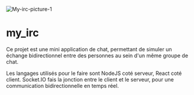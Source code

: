 ![My-irc-picture-1](https://user-images.githubusercontent.com/56683920/86962390-18c97380-c163-11ea-9daf-c682edd88956.png)


# my_irc
Ce projet est une mini application de chat, permettant de simuler un échange bidirectionnel entre des personnes au sein d'un même groupe de chat.

Les langages utilisés pour le faire sont
  NodeJS coté serveur, 
  React coté client.
  Socket.IO fais la jonction entre le client et le serveur, pour une communication bidirectionnelle en temps réel.
